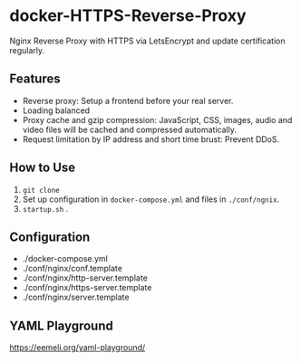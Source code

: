 # docker-HTTPS-Reverse-Proxy
Nginx Reverse Proxy with HTTPS via LetsEncrypt and update certification regularly.

## Features

- Reverse proxy: Setup a frontend before your real server.
- Loading balanced
- Proxy cache and gzip compression: JavaScript, CSS, images, audio and video files will be cached and compressed automatically.
- Request limitation by IP address and short time brust: Prevent DDoS.

## How to Use

1. `git clone`
2. Set up configuration in `docker-compose.yml` and files in `./conf/ngnix`.
3. `startup.sh` .

## Configuration

- ./docker-compose.yml
- ./conf/nginx/conf.template
- ./conf/nginx/http-server.template
- ./conf/nginx/https-server.template
- ./conf/nginx/server.template

## YAML Playground

https://eemeli.org/yaml-playground/